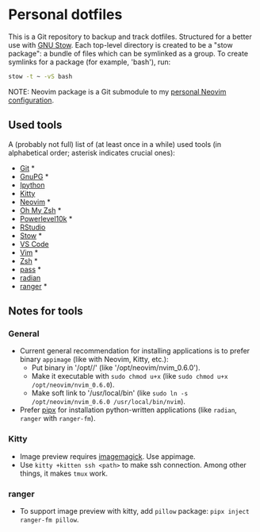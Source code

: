 # Personal dotfiles

This is a Git repository to backup and track dotfiles. Structured for a better use with [GNU Stow](https://www.gnu.org/software/stow/). Each top-level directory is created to be a "stow package": a bundle of files which can be symlinked as a group. To create symlinks for a package (for example, 'bash'), run:

```bash
stow -t ~ -vS bash
```

NOTE: Neovim package is a Git submodule to my [personal Neovim configuration](https://github.com/echasnovski/nvim).

## Used tools

A (probably not full) list of (at least once in a while) used tools (in alphabetical order; asterisk indicates crucial ones):

- [Git](http://git-scm.com/) \*
- [GnuPG](https://gnupg.org/) \*
- [Ipython](https://ipython.org/)
- [Kitty](https://sw.kovidgoyal.net/kitty/binary/#manually-installing)
- [Neovim](https://github.com/neovim/neovim) \*
- [Oh My Zsh](https://ohmyz.sh/) \*
- [Powerlevel10k](https://github.com/romkatv/powerlevel10k) \*
- [RStudio](https://www.rstudio.com/)
- [Stow](https://www.gnu.org/software/stow/) \*
- [VS Code](https://code.visualstudio.com/)
- [Vim](https://www.vim.org/) \*
- [Zsh](https://www.zsh.org/) \*
- [pass](https://www.passwordstore.org/) \*
- [radian](https://github.com/randy3k/radian)
- [ranger](https://github.com/ranger/ranger) \*

## Notes for tools

### General

- Current general recommendation for installing applications is to prefer binary `appimage` (like with Neovim, Kitty, etc.):
    - Put binary in '/opt/<app-name>/<app-binary>' (like '/opt/neovim/nvim_0.6.0').
    - Make it executable with `sudo chmod u+x` (like `sudo chmod u+x /opt/neovim/nvim_0.6.0`).
    - Make soft link to '/usr/local/bin' (like `sudo ln -s /opt/neovim/nvim_0.6.0 /usr/local/bin/nvim`).
- Prefer [pipx](https://github.com/pypa/pipx) for installation python-written applications (like `radian`, `ranger` with `ranger-fm`).

### Kitty

- Image preview requires [imagemagick](https://imagemagick.org/script/download.php). Use appimage.
- Use `kitty +kitten ssh <path>` to make ssh connection. Among other things, it makes `tmux` work.

### ranger

- To support image preview with kitty, add `pillow` package: `pipx inject ranger-fm pillow`.
